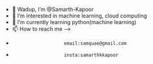 - 👋 Wadup, I’m @Samarth-Kapoor
- 👀 I’m interested in machine learning, cloud computing
- 🌱 I’m currently learning python(machine learning)
- 📫 How to reach me -->
-                        email:samquae@gmail.com
-                        insta:samarthkkapoor

<!---
--->
